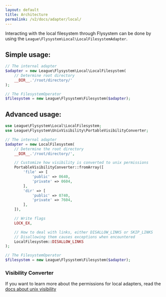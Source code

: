 ```yaml
---
layout: default
title: Architecture
permalink: /v2/docs/adapter/local/
---
```


Interacting with the local filesystem through Flysystem can be done
by using the `League\Flysystem\Local\LocalFilesystemAdapter`.

## Simple usage:

```php
// The internal adapter
$adapter = new League\Flysystem\Local\LocalFilesystem(
    // Determine root directory
    __DIR__.'/root/directory/'
);

// The FilesystemOperator
$filesystem = new League\Flysystem\Filesystem($adapter);
```

## Advanced usage:

```php
use League\Flysystem\Local\LocalFilesystem;
use League\Flysystem\UnixVisibility\PortableVisibilityConverter;

// The internal adapter
$adapter = new LocalFilesystem(
    // Determine the root directory
    __DIR__.'/root/directory/',

    // Customize how visibility is converted to unix permissions
    PortableVisibilityConverter::fromArray([
        'file' => [
            'public' => 0640,
            'private' => 0604,
        ],
        'dir' => [
            'public' => 0740,
            'private' => 7604,
        ],
    ]),

    // Write flags
    LOCK_EX,

    // How to deal with links, either DISALLOW_LINKS or SKIP_LINKS
    // Disallowing them causes exceptions when encountered
    LocalFilesystem::DISALLOW_LINKS
);

// The FilesystemOperator
$filesystem = new League\Flysystem\Filesystem($adapter);
```

### Visibility Converter

If you want to learn more about the permissions for local adapters,
read the [docs about unix visibility](/v2/docs/usage/unix-visibility/) 

